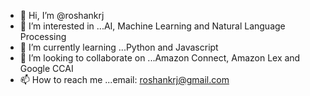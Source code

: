 - 👋 Hi, I’m @roshankrj
- 👀 I’m interested in ...AI, Machine Learning and Natural Language Processing
- 🌱 I’m currently learning ...Python and Javascript
- 💞️ I’m looking to collaborate on ...Amazon Connect, Amazon Lex and Google CCAI
- 📫 How to reach me ...email: roshankrj@gmail.com

<!---
roshankrj/roshankrj is a ✨ special ✨ repository because its `README.md` (this file) appears on your GitHub profile.
You can click the Preview link to take a look at your changes.
--->

